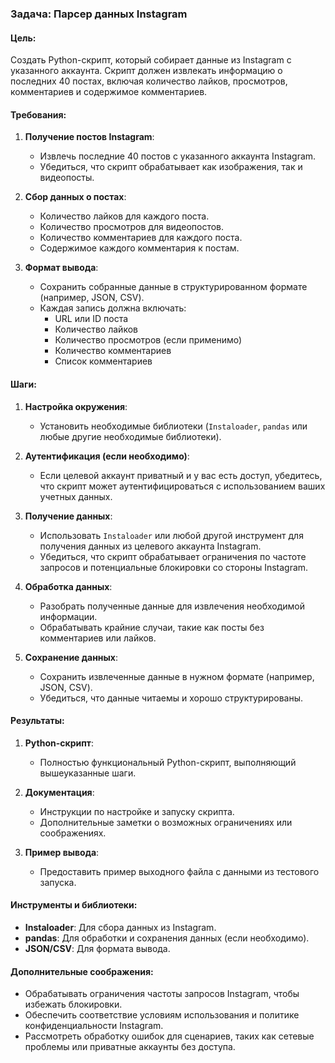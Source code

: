 ### Задача: Парсер данных Instagram

#### Цель:
Создать Python-скрипт, который собирает данные из Instagram с указанного аккаунта. Скрипт должен извлекать информацию о последних 40 постах, включая количество лайков, просмотров, комментариев и содержимое комментариев.

#### Требования:

1. **Получение постов Instagram**:
   - Извлечь последние 40 постов с указанного аккаунта Instagram.
   - Убедиться, что скрипт обрабатывает как изображения, так и видеопосты.

2. **Сбор данных о постах**:
   - Количество лайков для каждого поста.
   - Количество просмотров для видеопостов.
   - Количество комментариев для каждого поста.
   - Содержимое каждого комментария к постам.

3. **Формат вывода**:
   - Сохранить собранные данные в структурированном формате (например, JSON, CSV).
   - Каждая запись должна включать:
     - URL или ID поста
     - Количество лайков
     - Количество просмотров (если применимо)
     - Количество комментариев
     - Список комментариев

#### Шаги:

1. **Настройка окружения**:
   - Установить необходимые библиотеки (`Instaloader`, `pandas` или любые другие необходимые библиотеки).
   
2. **Аутентификация (если необходимо)**:
   - Если целевой аккаунт приватный и у вас есть доступ, убедитесь, что скрипт может аутентифицироваться с использованием ваших учетных данных.

3. **Получение данных**:
   - Использовать `Instaloader` или любой другой инструмент для получения данных из целевого аккаунта Instagram.
   - Убедиться, что скрипт обрабатывает ограничения по частоте запросов и потенциальные блокировки со стороны Instagram.

4. **Обработка данных**:
   - Разобрать полученные данные для извлечения необходимой информации.
   - Обрабатывать крайние случаи, такие как посты без комментариев или лайков.

5. **Сохранение данных**:
   - Сохранить извлеченные данные в нужном формате (например, JSON, CSV).
   - Убедиться, что данные читаемы и хорошо структурированы.

#### Результаты:

1. **Python-скрипт**:
   - Полностью функциональный Python-скрипт, выполняющий вышеуказанные шаги.

2. **Документация**:
   - Инструкции по настройке и запуску скрипта.
   - Дополнительные заметки о возможных ограничениях или соображениях.

3. **Пример вывода**:
   - Предоставить пример выходного файла с данными из тестового запуска.

#### Инструменты и библиотеки:

- **Instaloader**: Для сбора данных из Instagram.
- **pandas**: Для обработки и сохранения данных (если необходимо).
- **JSON/CSV**: Для формата вывода.

#### Дополнительные соображения:

- Обрабатывать ограничения частоты запросов Instagram, чтобы избежать блокировки.
- Обеспечить соответствие условиям использования и политике конфиденциальности Instagram.
- Рассмотреть обработку ошибок для сценариев, таких как сетевые проблемы или приватные аккаунты без доступа.